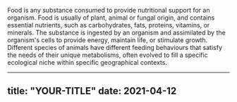 Food is any substance consumed to provide nutritional support for an organism.
Food is usually of plant, animal or fungal origin, and contains essential nutrients, such as carbohydrates, fats, proteins, vitamins, or minerals.
The substance is ingested by an organism and assimilated by the organism's cells to provide energy, maintain life, or stimulate growth.
Different species of animals have different feeding behaviours that satisfy the needs of their unique metabolisms, often evolved to fill a specific ecological niche within specific geographical contexts.

---
title: "YOUR-TITLE"
date: 2021-04-12
---

